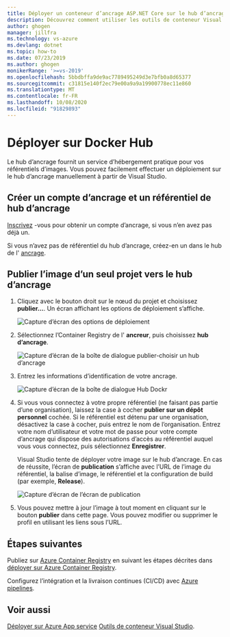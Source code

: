 ```yaml
---
title: Déployer un conteneur d’ancrage ASP.NET Core sur le hub d’ancrage | Microsoft Docs
description: Découvrez comment utiliser les outils de conteneur Visual Studio pour déployer une application Web ASP.NET Core sur le hub d’ancrage
author: ghogen
manager: jillfra
ms.technology: vs-azure
ms.devlang: dotnet
ms.topic: how-to
ms.date: 07/23/2019
ms.author: ghogen
monikerRange: '>=vs-2019'
ms.openlocfilehash: 5bbdbffa9de9ac7789495249d3e7bfb0a8d65377
ms.sourcegitcommit: c31815e140f2ec79e00a9a9a19900778ec11e860
ms.translationtype: MT
ms.contentlocale: fr-FR
ms.lasthandoff: 10/08/2020
ms.locfileid: "91829893"
---
```

# <a name="deploy-to-docker-hub"></a>Déployer sur Docker Hub

Le hub d’ancrage fournit un service d’hébergement pratique pour vos référentiels d’images. Vous pouvez facilement effectuer un déploiement sur le hub d’ancrage manuellement à partir de Visual Studio.

## <a name="create-a-docker-account-and-docker-hub-repository"></a>Créer un compte d’ancrage et un référentiel de hub d’ancrage

[Inscrivez](https://hub.docker.com/signup) -vous pour obtenir un compte d’ancrage, si vous n’en avez pas déjà un.

Si vous n’avez pas de référentiel du hub d’ancrage, créez-en un dans le hub de l' [ancrage](https://hub.docker.com/).

## <a name="publish-the-image-for-a-single-project-to-docker-hub"></a>Publier l’image d’un seul projet vers le hub d’ancrage

1. Cliquez avec le bouton droit sur le nœud du projet et choisissez **publier...**. Un écran affichant les options de déploiement s’affiche.

   ![Capture d’écran des options de déploiement](media/container-tools/vs-2019/docker-container-registry.png)

1. Sélectionnez l’Container Registry de l' **ancreur**, puis choisissez **hub d’ancrage**.

   ![Capture d’écran de la boîte de dialogue publier-choisir un hub d’ancrage](media/deploy-docker-hub/container-tools-docker-hub-deploy.png)

1. Entrez les informations d’identification de votre ancrage.

   ![Capture d’écran de la boîte de dialogue Hub Dockr](media/deploy-docker-hub/container-tools-docker-hub-credentials.png)

1. Si vous vous connectez à votre propre référentiel (ne faisant pas partie d’une organisation), laissez la case à cocher **publier sur un dépôt personnel** cochée. Si le référentiel est détenu par une organisation, désactivez la case à cocher, puis entrez le nom de l’organisation. Entrez votre nom d’utilisateur et votre mot de passe pour votre compte d’ancrage qui dispose des autorisations d’accès au référentiel auquel vous vous connectez, puis sélectionnez **Enregistrer**.

   Visual Studio tente de déployer votre image sur le hub d’ancrage.  En cas de réussite, l’écran de **publication** s’affiche avec l’URL de l’image du référentiel, la balise d’image, le référentiel et la configuration de build (par exemple, **Release**).

   ![Capture d’écran de l’écran de publication](media/deploy-docker-hub/container-tools-docker-hub-finished.png)

1. Vous pouvez mettre à jour l’image à tout moment en cliquant sur le bouton **publier** dans cette page.  Vous pouvez modifier ou supprimer le profil en utilisant les liens sous l’URL.

## <a name="next-steps"></a>Étapes suivantes

Publiez sur [Azure Container Registry](/azure/container-registry/) en suivant les étapes décrites dans [déployer sur Azure Container Registry](hosting-web-apps-in-docker.md).

Configurez l’intégration et la livraison continues (CI/CD) avec [Azure pipelines](/azure/devops/pipelines/?view=azure-devops&preserve-view=true).

## <a name="see-also"></a>Voir aussi

[Déployer sur Azure App service](deploy-app-service.md) 
 [Outils de conteneur Visual Studio](./index.yml).